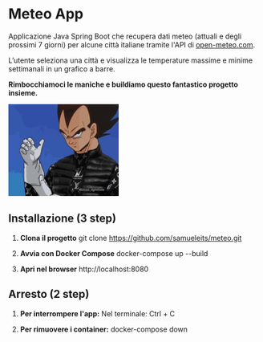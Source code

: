# Meteo App

Applicazione Java Spring Boot che recupera dati meteo (attuali e degli prossimi 7 giorni) per alcune città italiane tramite l'API di [open-meteo.com](https://open-meteo.com).

L’utente seleziona una città e visualizza le temperature massime e minime settimanali in un grafico a barre.

**Rimbocchiamoci le maniche e buildiamo questo fantastico progetto insieme.**

![Demo GIF](img/drip-vegeta-drip.gif)
   
## Installazione (3 step)

1. **Clona il progetto**
   git clone https://github.com/samueleits/meteo.git

2. **Avvia con Docker Compose**
   docker-compose up --build

3. **Apri nel browser**
  http://localhost:8080

## Arresto (2 step)

1. **Per interrompere l'app:**
Nel terminale: Ctrl + C

2. **Per rimuovere i container:**
docker-compose down
